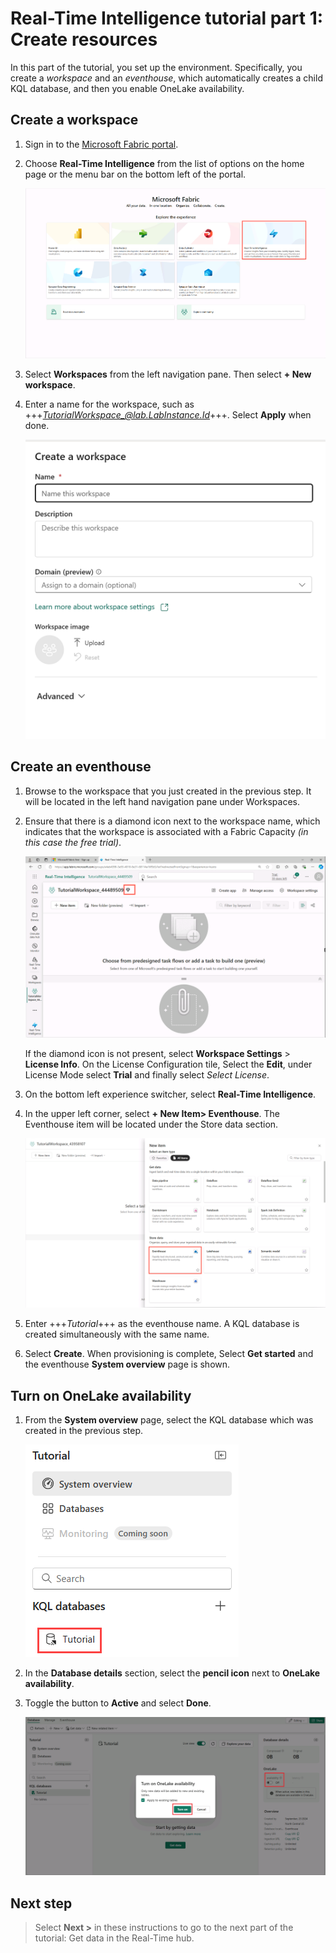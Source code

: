 # Real-Time Intelligence tutorial part 1: Create resources

In this part of the tutorial, you set up the environment. Specifically, you create a *workspace* and an *eventhouse*, which automatically creates a child KQL database, and then you enable OneLake availability.

## Create a workspace
1. Sign in to the [Microsoft Fabric portal](https://fabric.microsoft.com).
2. Choose **Real-Time Intelligence** from the list of options on the home page or the menu bar on the bottom left of the portal.

    ![Screenshot showing how to select Real-Time Intelligence from the Fabric homepage.](media/select-real-time-intelligence.png)

3. Select **Workspaces** from the left navigation pane. Then select **+ New workspace**.
4. Enter a name for the workspace, such as +++*TutorialWorkspace_@lab.LabInstance.Id*+++. Select **Apply** when done.

    ![Screenshot showing how to create a new workspace in Real-Time Intelligence.](media/create-workspace-side-pane.png)

## Create an eventhouse

1. Browse to the workspace that you just created in the previous step. It will be located in the left hand navigation pane under Workspaces.
2. Ensure that there is a diamond icon next to the workspace name, which indicates that the workspace is associated with a Fabric Capacity *(in this case the free trial)*.

    ![Screenshot showing the diamond icon next to the workspace name.](media/workspace-diamond-icon.png)

    If the diamond icon is not present, select **Workspace Settings** >  **License Info**. On the License Configuration tile, Select the **Edit**, under License Mode select **Trial**  and finally select *Select License*.


3. On the bottom left experience switcher, select **Real-Time Intelligence**.
4. In the upper left corner, select **+ New Item> Eventhouse**. The Eventhouse item will be located under the Store data section.

    ![Screenshot showing how to create a new eventhouse in Real-Time Intelligence.](media/create-eventhouse.png)

5. Enter +++*Tutorial*+++ as the eventhouse name. A KQL database is created simultaneously with the same name.
6. Select **Create**. When provisioning is complete, Select **Get started** and the eventhouse **System overview** page is shown.

## Turn on OneLake availability

1. From the **System overview** page, select the KQL database which was created in the previous step.

    ![Screnshot of the System overview for new eventhouse with Tutorial database selected and highlighted with a red box.](media/select-tutorial-database.png)

2. In the **Database details** section, select the **pencil icon** next to **OneLake availability**.
3. Toggle the button to **Active** and select **Done**.

    ![Screenshot showing how to turn on OneLake availability.](media/one-lake-availability.png)


## Next step

> Select **Next >** in these instructions to go to the next part of the tutorial: Get data in the Real-Time hub.